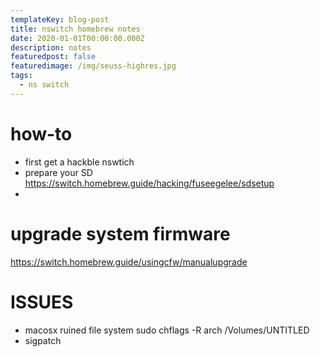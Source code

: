 ```yaml
---
templateKey: blog-post
title: nswitch homebrew notes
date: 2020-01-01T00:00:00.000Z
description: notes 
featuredpost: false
featuredimage: /img/seuss-highres.jpg
tags:
  - ns switch
---
```

# how-to
* first get a hackble nswtich
* prepare your SD
https://switch.homebrew.guide/hacking/fuseegelee/sdsetup
* 

# upgrade system firmware
https://switch.homebrew.guide/usingcfw/manualupgrade

# ISSUES
* macosx ruined file system
sudo chflags -R arch /Volumes/UNTITLED
* sigpatch


